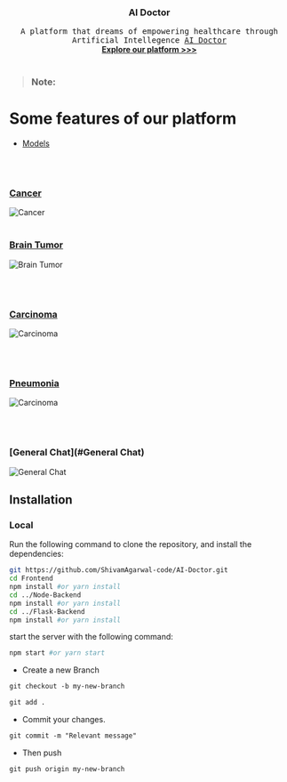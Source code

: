 <p align="center">
  <h3 align="center">AI Doctor</h3>

  <p align="center">
    <samp>A platform that dreams of empowering healthcare through Artificial Intellegence <a href="https://doctor-ai-frontend.vercel.app/">AI Doctor</a></samp>
    <br />
    <a href="#routes"><strong>Explore our platform >>></strong></a>
    <br />
    <br />
  </p>
  
</p>

> ### Note:

<h1> Some features of our platform </h1>

- [Models](#Models)
<br/>
<br/>

  ### [Cancer](#cancer)
![Cancer](https://i.imgur.com/NbTta3p.png)
<br/>
<br/>

  ### [Brain Tumor](#brain_tumor)
![Brain Tumor](https://i.imgur.com/hhmZult.png)

<br/>
<br/>

  ### [Carcinoma](#Carcinoma)
![Carcinoma](https://i.imgur.com/LkkBtXv.png)

<br/>
<br/>

  ### [Pneumonia](#Carcinoma)
![Carcinoma](https://i.imgur.com/SFbvIjl.png)

<br/>
<br/>

  ### [General Chat](#General Chat)
![General Chat](https://i.imgur.com/mNZWR9i.png)


## Installation

### Local
Run the following command to clone the repository, and install the dependencies:

```sh
git https://github.com/ShivamAgarwal-code/AI-Doctor.git
cd Frontend
npm install #or yarn install
cd ../Node-Backend
npm install #or yarn install
cd ../Flask-Backend
npm install #or yarn install
```

start the server with the following command:

```sh
npm start #or yarn start
```
- Create a new Branch

```markdown
git checkout -b my-new-branch
```

```markdown
git add .
```
- Commit your changes.

```markdown
git commit -m "Relevant message"
```
- Then push 
```markdown
git push origin my-new-branch
```


